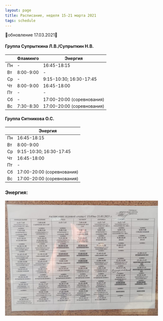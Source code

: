 ```yaml
---
layout: page
title: Расписание, неделя 15-21 марта 2021
tags: schedule
---
```


🔺обновление 17.03.2021🔺
#### Группа Супрыткина Л.В./Супрыткин Н.В.

|        | Фламинго                       			| Энергия                   |
|--------|--------------------------------------|-------------------------------|
| Пн     | -                             				| 16:45-18:15    									|
| Вт     | 8:00-9:00                     				| -      									|
| Ср     |  -                            				| 9:15-10:30; 16:30-17:45  				|
| Чт     | 8:00-9:00                     				| 16:45-18:00   															|
| Пт     |           -                    			|   -             				|
| Сб     |            -                   			|  17:00-20:00 (соревнования)				|
| Вс     | 7:30-8:30                    				| 17:00-20:00 (соревнования) 			|

#### Группа Ситникова О.С.

|        | Энергия        				|
|--------|------------------------|
| Пн     | 16:45-18:15    									|
| Вт     | 8:00-9:00      									|
| Ср     | 9:15-10:30; 16:30-17:45  				|
| Чт     | 16:45-18:00   															|
| Пт     |  -             				|
| Сб     | 17:00-20:00 (соревнования)				|
| Вс     | 17:00-20:00 (соревнования) 			|


### Энергия:
![фото расписания](/sources/schedule/17032021.jpeg)


